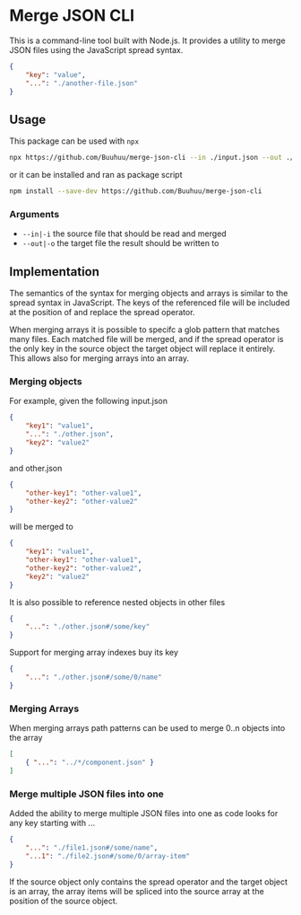 # Merge JSON CLI
This is a command-line tool built with Node.js. It provides a utility to merge JSON files using the JavaScript spread syntax.

```json
{
    "key": "value",
    "...": "./another-file.json"
}
```

## Usage

This package can be used with `npx`

```bash
npx https://github.com/Buuhuu/merge-json-cli --in ./input.json --out ./output.json
```

or it can be installed and ran as package script

```bash
npm install --save-dev https://github.com/Buuhuu/merge-json-cli
```

### Arguments

- `--in|-i` the source file that should be read and merged
- `--out|-o` the target file the result should be written to

## Implementation

The semantics of the syntax for merging objects and arrays is similar to the spread syntax in JavaScript. The keys of the referenced file will be included at the position of and replace the spread operator. 

When merging arrays it is possible to specifc a glob pattern that matches many files. Each matched file will be merged, and if the spread operator is the only key in the source object the target object will replace it entirely. This allows also for merging arrays into an array.

### Merging objects

For example, given the following input.json

```json
{
    "key1": "value1",
    "...": "./other.json",
    "key2": "value2"
}
```

and other.json

```json
{
    "other-key1": "other-value1",
    "other-key2": "other-value2"
}
```

will be merged to 

```json
{
    "key1": "value1",
    "other-key1": "other-value1",
    "other-key2": "other-value2",
    "key2": "value2"
}
```

It is also possible to reference nested objects in other files

```json
{
    "...": "./other.json#/some/key"
}
```

Support for merging array indexes buy its key

```json
{
    "...": "./other.json#/some/0/name"
}
```

### Merging Arrays

When merging arrays path patterns can be used to merge 0..n objects into the array

```json
[
    { "...": "../*/component.json" }
]
````

### Merge multiple JSON files into one

Added the ability to merge multiple JSON files into one as code looks for any key starting with ...

```json
{
    "...": "./file1.json#/some/name",
    "...1": "./file2.json#/some/0/array-item"
}
```

If the source object only contains the spread operator and the target object is an array, the array items will be spliced into the source array at the position of the source object.